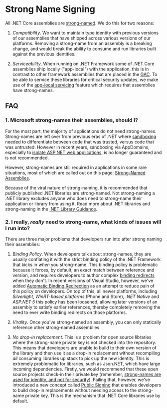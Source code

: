 Strong Name Signing
===================

All .NET Core assemblies are [strong-named](https://docs.microsoft.com/dotnet/framework/app-domains/strong-named-assemblies). We do this for two reasons:

1. _Compatibility_. We want to maintain type identity with previous versions of our assemblies that have shipped across various versions of our platforms. Removing a strong-name from an assembly is a breaking change, and would break the ability to consume and run libraries built against the previous identities.

2. _Serviceability_. When running on .NET Framework some of .NET Core assemblies ship locally ("app-local") with the application, this is in contrast to other framework assemblies that are placed in the [GAC](https://docs.microsoft.com/dotnet/framework/app-domains/gac). To be able to service these libraries for critical security updates, we make use of the [app-local servicing](https://blogs.msdn.microsoft.com/dotnet/2014/01/22/net-4-5-1-supports-microsoft-security-updates-for-net-nuget-libraries/) feature which requires that assemblies have strong-names.

##  FAQ

### 1. Microsoft strong-names their assemblies, should I?
For the most part, the majority of applications do not need strong-names. Strong-names are left over from previous eras of .NET where [sandboxing](https://en.wikipedia.org/wiki/Sandbox_(computer_security)) needed to differentiate between code that was trusted, versus code that was untrusted. However in recent years, sandboxing via AppDomains, especially to [isolate ASP.NET web applications](https://support.microsoft.com/help/2698981/asp-net-partial-trust-does-not-guarantee-application-isolation), is no longer guaranteed and is not recommended. 

However, strong-names are still required in applications in some rare situations, most of which are called out on this page: [Strong-Named Assemblies](https://docs.microsoft.com/dotnet/framework/app-domains/strong-named-assemblies).

Because of the viral nature of strong-naming, it is recommended that publicly published .NET libraries are strong-named. Not strong-naming a .NET library excludes anyone who does need to strong-name their application or library from using it. Read more about .NET libraries and strong-naming in the [.NET Library Guidance](https://docs.microsoft.com/dotnet/standard/library-guidance/strong-naming).

### 2. I really, _really_ need to strong-name, what kinds of issues will I run into?
There are three major problems that developers run into after strong naming their assemblies:

1. _Binding Policy_. When developers talk about strong-names, they are usually conflating it with the strict binding policy of the .NET Framework that kicks in _when_ you strong-name. This binding policy is problematic because it forces, by default, an exact match between reference and version, and requires developers to author complex [binding redirects](https://docs.microsoft.com/dotnet/framework/configure-apps/file-schema/runtime/bindingredirect-element) when they don't. In recent versions of Visual Studio, however, we've added [Automatic Binding Redirection](https://docs.microsoft.com/dotnet/framework/configure-apps/how-to-enable-and-disable-automatic-binding-redirection) as an attempt to reduce pain of this policy on developers. On top of this, all newer platforms, including _Silverlight_, _WinRT-based platforms_ (Phone and Store), _.NET Native_ and _ASP.NET 5_ this policy has been loosened, allowing later versions of an assembly to satisfy earlier references, thereby completely removing the need to ever write binding redirects on those platforms.

2. _Virality_. Once you've strong-named an assembly, you can only statically reference other strong-named assemblies. 

3. _No drop-in replacement_. This is a problem for open source libraries where the strong-name private key is not checked into the repository. This means that developers are unable to build to their own version of the library and then use it as a drop-in replacement without recompiling _all_ consuming libraries up stack to pick up the new identity. This is extremely problematic for libraries, such as Json.NET, which have large incoming dependencies. Firstly, we would recommend that these open source projects check-in their private key (remember, [strong-names are used for identity, and not for security](https://docs.microsoft.com/dotnet/framework/app-domains/strong-named-assemblies)). Failing that, however, we've introduced a new concept called [Public Signing](public-signing.md) that enables developers to build drop-in replacements without needing access to the strong-name private key. This is the mechanism that .NET Core libraries use by default.
